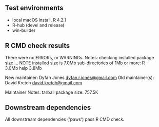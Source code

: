 ## Test environments

* local macOS install, R 4.2.1
* R-hub (devel and release)
* win-builder

## R CMD check results

There were no ERRORs, or WARNINGs.
Notes:
checking installed package size ... NOTE
  installed size is  7.0Mb
  sub-directories of 1Mb or more:
    R      3.0Mb
    help   3.8Mb
    

New maintainer:
  Dyfan Jones <dyfan.r.jones@gmail.com>
Old maintainer(s):
  David Kretch <david.kretch@gmail.com>

Maintainer Notes: tarball package size: 757.5K

## Downstream dependencies

All downstream dependencies ('paws') pass R CMD check.

